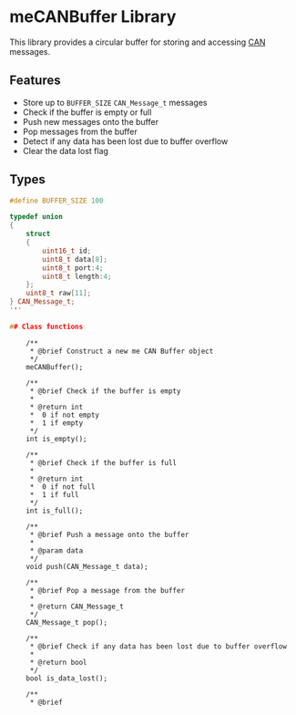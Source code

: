 # meCANBuffer Library

This library provides a circular buffer for storing and accessing [CAN](https://en.wikipedia.org/wiki/CAN_bus) messages.

## Features

- Store up to `BUFFER_SIZE` `CAN_Message_t` messages
- Check if the buffer is empty or full
- Push new messages onto the buffer
- Pop messages from the buffer
- Detect if any data has been lost due to buffer overflow
- Clear the data lost flag

## Types

```c++
#define BUFFER_SIZE 100

typedef union
{
    struct
    {
        uint16_t id;
        uint8_t data[8];
        uint8_t port:4;
        uint8_t length:4;
    };
    uint8_t raw[11];
} CAN_Message_t;
'''

## Class functions

```
        /**
         * @brief Construct a new me CAN Buffer object
         */
        meCANBuffer();

        /**
         * @brief Check if the buffer is empty
         * 
         * @return int 
         *  0 if not empty
         *  1 if empty
         */
        int is_empty();

        /**
         * @brief Check if the buffer is full
         * 
         * @return int 
         *  0 if not full
         *  1 if full
         */
        int is_full();

        /**
         * @brief Push a message onto the buffer
         * 
         * @param data 
         */
        void push(CAN_Message_t data);

        /**
         * @brief Pop a message from the buffer
         * 
         * @return CAN_Message_t 
         */
        CAN_Message_t pop();

        /**
         * @brief Check if any data has been lost due to buffer overflow
         * 
         * @return bool 
         */
        bool is_data_lost();

        /**
         * @brief 
